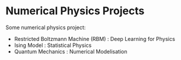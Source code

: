 # Numerical Physics Projects


Some numerical physics project:

- Restricted Boltzmann Machine (RBM) : Deep Learning for Physics
- Ising Model : Statistical Physics
- Quantum Mechanics : Numerical Modelisation

